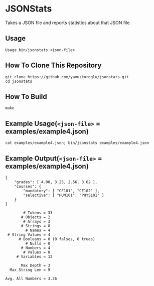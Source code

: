 # JSONStats

Takes a JSON file and reports statistics about that JSON file.

## Usage

```
Usage bin/jsonstats <json-file>
```

## How To Clone This Repository

```
git clone https://github.com/yavuzkoroglu/jsonstats.git
cd jsonstats
```

## How To Build

```
make
```

## Example Usage(`<json-file>` = examples/example4.json)

```
cat examples/example4.json; bin/jsonstats examples/example4.json
```

## Example Output(`<json-file>` = examples/example4.json)

```
{
    "grades": [ 4.00, 3.25, 2.56, 3.62 ],
    "courses": {
        "mandatory": [ "CE101", "CE102" ],
        "selective": [ "HUM101", "PHYS101" ]
    }
}

        # Tokens = 33
       # Objects = 2
        # Arrays = 3
       # Strings = 8
         # Names = 4
 # String Values = 4
      # Booleans = 0 (0 falses, 0 trues)
         # Nulls = 0
       # Numbers = 4
        # Values = 8
     # Variables = 12

       Max Depth = 3
  Max String Len = 9

Avg. All Numbers = 3.36

```
